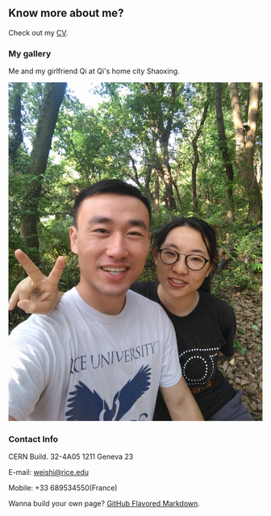 ## Know more about me?
Check out my [CV](https://github.com/weishi10141993/weishi10141993.github.io/blob/master/cv.pdf).

### My gallery
Me and my girlfriend Qi at Qi's home city Shaoxing.

![Wei and Qi](https://github.com/weishi10141993/weishi10141993.github.io/blob/master/Wei_Qi.jpg) 

### Contact Info
CERN Build. 32-4A05
1211 Geneva 23

E-mail: weishi@rice.edu

Mobile: +33 689534550(France)

Wanna build your own page? [GitHub Flavored Markdown](https://guides.github.com/features/mastering-markdown/).
